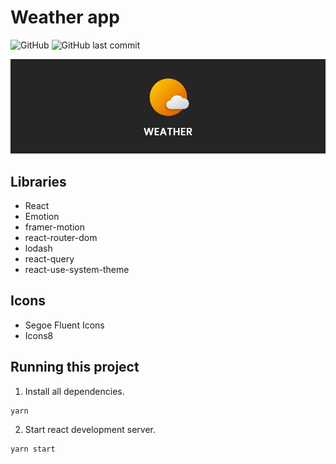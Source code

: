 # Weather app

![GitHub](https://img.shields.io/github/license/MateuszPerczak/weather?style=flat-square)
![GitHub last commit](https://img.shields.io/github/last-commit/MateuszPerczak/weather?style=flat-square)

<p align="center">
  <img src="./images/app.jpg"  />
</p>

## Libraries

- React
- Emotion
- framer-motion
- react-router-dom
- lodash
- react-query
- react-use-system-theme

## Icons

- Segoe Fluent Icons
- Icons8

## Running this project

1. Install all dependencies.

```sh
yarn
```

2. Start react development server.

```sh
yarn start
```
